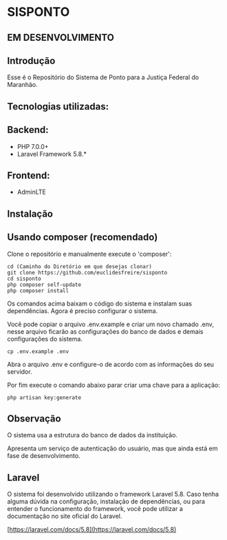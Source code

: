 SISPONTO
=======================

EM DESENVOLVIMENTO
------------

Introdução
------------
Esse é o Repositório do Sistema de Ponto para a Justiça Federal do Maranhão. 

Tecnologias utilizadas:
-----------------------
Backend:
--------
 * PHP 7.0.0+
 * Laravel Framework 5.8.*

Frontend:
---------
 * AdminLTE


Instalação
------------

Usando composer (recomendado)
----------------------------
Clone o repositório e manualmente execute o 'composer':

    cd (Caminho do Diretório em que desejas clonar)
    git clone https://github.com/euclidesfreire/sisponto
    cd sisponto
    php composer self-update
    php composer install

Os comandos acima baixam o código do sistema e instalam suas dependências. Agora é preciso configurar o sistema.

Você pode copiar o arquivo .env.example e criar um novo chamado .env, nesse arquivo ficarão as configurações do banco de dados e demais configurações do sistema.

    cp .env.example .env

Abra o arquivo .env e configure-o de acordo com as informações do seu servidor.

Por fim execute o comando abaixo parar criar uma chave para a aplicação:

    php artisan key:generate

Observação
----------------------------
O sistema usa a estrutura do banco de dados da instituição.

Apresenta um serviço de autenticação do usuário, mas que ainda está em fase de desenvolvimento.


Laravel
------------

O sistema foi desenvolvido utilizando o framework Laravel 5.8. Caso tenha alguma dúvida na configuração, instalação de dependências, ou para entender o funcionamento do framework, você pode utilizar a documentação no site oficial do Laravel.

[https://laravel.com/docs/5.8](https://laravel.com/docs/5.8)